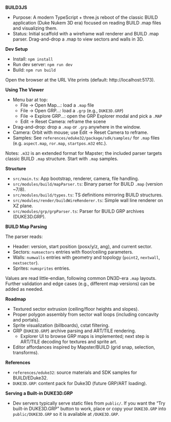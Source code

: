 **BUILD3JS**

- Purpose: A modern TypeScript + three.js reboot of the classic BUILD application (Duke Nukem 3D era) focused on reading BUILD .map files and visualizing them.
- Status: Initial scaffold with a wireframe wall renderer and BUILD .map parser. Drag-and-drop a .map to view sectors and walls in 3D.

**Dev Setup**

- Install: `npm install`
- Run dev server: `npm run dev`
- Build: `npm run build`

Open the browser at the URL Vite prints (default: http://localhost:5173).

**Using The Viewer**

- Menu bar at top:
  - File → Open Map…: load a `.map` file
  - File → Open GRP…: load a `.grp` (e.g., `DUKE3D.GRP`)
  - File → Explore GRP…: open the GRP Explorer modal and pick a `.MAP`
  - Edit → Reset Camera: reframe the scene
- Drag-and-drop: drop a `.map` or `.grp` anywhere in the window.
- Camera: Orbit with mouse; use Edit → Reset Camera to reframe.
- Samples: See `references/eduke32/package/sdk/samples/` for `.map` files (e.g. `aspect.map`, `ror.map`, `startpos.m32` etc.).

Notes: `.m32` is an extended format for Mapster; the included parser targets classic BUILD `.map` structure. Start with `.map` samples.

**Structure**

- `src/main.ts`: App bootstrap, renderer, camera, file handling.
- `src/modules/build/mapParser.ts`: Binary parser for BUILD `.map` (version ~7/8).
- `src/modules/build/types.ts`: TS definitions mirroring BUILD structures.
- `src/modules/render/buildWireRenderer.ts`: Simple wall line renderer on XZ plane.
- `src/modules/grp/grpParser.ts`: Parser for BUILD GRP archives (DUKE3D.GRP).

**BUILD Map Parsing**

The parser reads:
- Header: version, start position (posx/y/z, ang), and current sector.
- Sectors: `numsectors` entries with floor/ceiling parameters.
- Walls: `numwalls` entries with geometry and topology (`point2`, `nextwall`, `nextsector`).
- Sprites: `numsprites` entries.

Values are read little-endian, following common DN3D-era `.map` layouts. Further validation and edge cases (e.g., different map versions) can be added as needed.

**Roadmap**

- Textured sector extrusion (ceiling/floor heights and slopes).
- Proper polygon assembly from sector wall loops (including concavity and portals).
- Sprite visualization (billboards), cstat filtering.
- GRP (`DUKE3D.GRP`) archive parsing and ART/TILE rendering.
  - Explorer UI to browse GRP maps is implemented; next step is ART/TILE decoding for textures and sprite art.
- Editor affordances inspired by Mapster/BUILD (grid snap, selection, transforms).

**References**

- `references/eduke32`: source materials and SDK samples for BUILD/EDuke32.
- `DUKE3D.GRP`: content pack for Duke3D (future GRP/ART loading).

**Serving a Built-in DUKE3D.GRP**

- Dev servers typically serve static files from `public/`. If you want the “Try built-in DUKE3D.GRP” button to work, place or copy your `DUKE3D.GRP` into `public/DUKE3D.GRP` so it is available at `/DUKE3D.GRP`.
